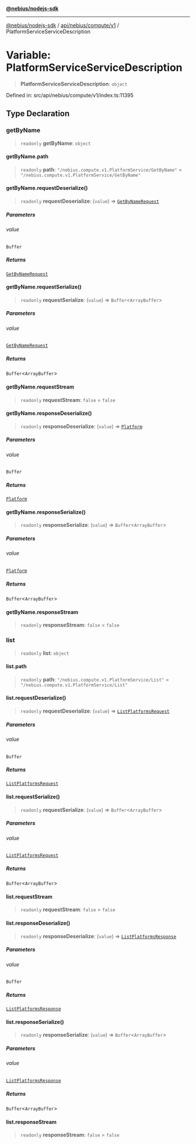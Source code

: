 [**@nebius/nodejs-sdk**](../../../../../README.md)

---

[@nebius/nodejs-sdk](../../../../../README.md) / [api/nebius/compute/v1](../README.md) / PlatformServiceServiceDescription

# Variable: PlatformServiceServiceDescription

> **PlatformServiceServiceDescription**: `object`

Defined in: src/api/nebius/compute/v1/index.ts:11395

## Type Declaration

### getByName

> `readonly` **getByName**: `object`

#### getByName.path

> `readonly` **path**: `"/nebius.compute.v1.PlatformService/GetByName"` = `"/nebius.compute.v1.PlatformService/GetByName"`

#### getByName.requestDeserialize()

> `readonly` **requestDeserialize**: (`value`) => [`GetByNameRequest`](../../../common/v1/interfaces/GetByNameRequest.md)

##### Parameters

###### value

`Buffer`

##### Returns

[`GetByNameRequest`](../../../common/v1/interfaces/GetByNameRequest.md)

#### getByName.requestSerialize()

> `readonly` **requestSerialize**: (`value`) => `Buffer`\<`ArrayBuffer`\>

##### Parameters

###### value

[`GetByNameRequest`](../../../common/v1/interfaces/GetByNameRequest.md)

##### Returns

`Buffer`\<`ArrayBuffer`\>

#### getByName.requestStream

> `readonly` **requestStream**: `false` = `false`

#### getByName.responseDeserialize()

> `readonly` **responseDeserialize**: (`value`) => [`Platform`](../interfaces/Platform.md)

##### Parameters

###### value

`Buffer`

##### Returns

[`Platform`](../interfaces/Platform.md)

#### getByName.responseSerialize()

> `readonly` **responseSerialize**: (`value`) => `Buffer`\<`ArrayBuffer`\>

##### Parameters

###### value

[`Platform`](../interfaces/Platform.md)

##### Returns

`Buffer`\<`ArrayBuffer`\>

#### getByName.responseStream

> `readonly` **responseStream**: `false` = `false`

### list

> `readonly` **list**: `object`

#### list.path

> `readonly` **path**: `"/nebius.compute.v1.PlatformService/List"` = `"/nebius.compute.v1.PlatformService/List"`

#### list.requestDeserialize()

> `readonly` **requestDeserialize**: (`value`) => [`ListPlatformsRequest`](../interfaces/ListPlatformsRequest.md)

##### Parameters

###### value

`Buffer`

##### Returns

[`ListPlatformsRequest`](../interfaces/ListPlatformsRequest.md)

#### list.requestSerialize()

> `readonly` **requestSerialize**: (`value`) => `Buffer`\<`ArrayBuffer`\>

##### Parameters

###### value

[`ListPlatformsRequest`](../interfaces/ListPlatformsRequest.md)

##### Returns

`Buffer`\<`ArrayBuffer`\>

#### list.requestStream

> `readonly` **requestStream**: `false` = `false`

#### list.responseDeserialize()

> `readonly` **responseDeserialize**: (`value`) => [`ListPlatformsResponse`](../interfaces/ListPlatformsResponse.md)

##### Parameters

###### value

`Buffer`

##### Returns

[`ListPlatformsResponse`](../interfaces/ListPlatformsResponse.md)

#### list.responseSerialize()

> `readonly` **responseSerialize**: (`value`) => `Buffer`\<`ArrayBuffer`\>

##### Parameters

###### value

[`ListPlatformsResponse`](../interfaces/ListPlatformsResponse.md)

##### Returns

`Buffer`\<`ArrayBuffer`\>

#### list.responseStream

> `readonly` **responseStream**: `false` = `false`
